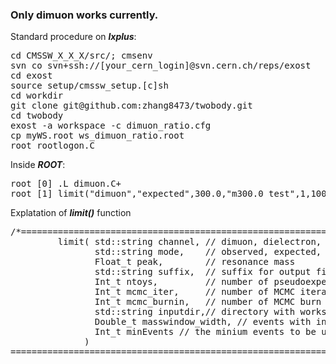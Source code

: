 ### Only dimuon works currently.

Standard procedure on **_lxplus_**:
<pre>
cd CMSSW_X_X_X/src/; cmsenv
svn co svn+ssh://[your_cern_login]@svn.cern.ch/reps/exost
cd exost
source setup/cmssw_setup.[c]sh
cd workdir
git clone git@github.com:zhang8473/twobody.git
cd twobody
exost -a workspace -c dimuon_ratio.cfg 
cp myWS.root ws_dimuon_ratio.root
root rootlogon.C
</pre>

Inside **_ROOT_**:
<pre>
root [0] .L dimuon.C+
root [1] limit("dimuon","expected",300.0,"m300.0_test",1,10000,500,"",-1.,600)
</pre>

Explatation of **_limit()_** function
<pre>
/*=======================================================================================
         limit( std::string channel, // dimuon, dielectron, mumuee, etc
                std::string mode,    // observed, expected, mass limit (extra k-factor uncertainty) 
                Float_t peak,        // resonance mass
                std::string suffix,  // suffix for output file names
                Int_t ntoys,         // number of pseudoexperiments for expected limit
                Int_t mcmc_iter,     // number of MCMC iterations
                Int_t mcmc_burnin,   // number of MCMC burn in steps to be discarded
                std::string inputdir,// directory with workspace files
                Double_t masswindow_width, // events with invmass from peak*(1-masswindow_width) to peak*(1+masswindow_width) will be considered in the profile likelihood calculation, no masswindow cut if this value is less than zero
                Int_t minEvents // the minium events to be used in the profile likelihood calculation, max(minEvents,# of events in the mass window) will be used in the profile likelihood calculation
              )
=========================================================================================*/
</pre>
